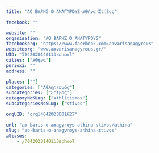 ```yaml
---
title: "ΑΟ ΒΑΡΗΣ Ο ΑΝΑΓΥΡΟΥΣ-Αθήνα-Στίβος"

facebook: ""

website: ""
organisation: "ΑΟ ΒΑΡΗΣ Ο ΑΝΑΓΥΡΟΥΣ"
facebookorg: "https://www.facebook.com/aovarisanagyrous"
websiteorg: "www.aovarisanagyrous.gr/"
UID: "7042020140113school"
cities: ["Αθήνα"]
perioxi: ""
address: ""

places: [""]
categories: ["Αθλητισμός"]
subcategories: ["Στίβος"]
categoryNoSLug: ["athlitismos"]
subcategoriesNoSLug: ["stivos"]

orgUID: "org14042020001627"

url: "ao-baris-o-anagyroys-athina-stivos/athina"
slug: "ao-baris-o-anagyroys-athina-stivos"
aliases:
    - /7042020140113school
---
```





